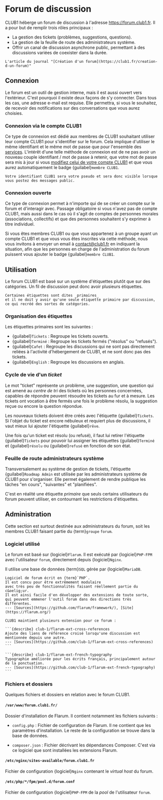 Forum de discussion
===================

CLUB1 héberge un forum de discussion à l'adresse <https://forum.club1.fr>.
Il a pour but de remplir trois rôles principaux :

- La gestion des tickets (problèmes, suggestions, questions).
- La gestion de la feuille de route des administrateurs système.
- Offrir un canal de discussion asynchrone public,
  permettant à des discussions variées de coexister dans la durée.

```{seealso}
L'article du journal "[Création d'un forum](https://club1.fr/creation-d-un-forum)"
```

Connexion
---------

Le forum est un outil de gestion interne, mais il est aussi ouvert vers l'extérieur.
C'est pourquoi il existe deux façons de s'y connecter.
Dans tous les cas, une adresse e-mail est requise.
Elle permettra, si vous le souhaitez, de recevoir des notifications sur des conversations que vous aurez choisies.

### Connexion via le compte CLUB1

Ce type de connexion est dédié aux membres de CLUB1 souhaitant utiliser leur compte CLUB1 pour s'identifier sur le forum.
Cela implique d'utiliser le même identifiant et le même mot de passe
que pour l'ensemble des [services](/services-membres.md).
L'intérêt d'une telle méthode de connexion est de ne pas avoir un nouveau couple identifiant / mot de passe à retenir,
que votre mot de passe sera mis à jour si vous [modifiez celui de votre compte CLUB1](../faq.md#comment-modifier-mon-mot-de-passe-de-membre-club1-)
et que vous aurez automatiquement le badge {guilabel}`membre CLUB1`.

```{warning}
Votre identifiant CLUB1 sera votre pseudo et sera donc visible lorsque vous postez des messages public.
```

### Connexion ouverte

Ce type de connexion permet à n'importe qui de se créer un compte sur le forum et d'interagir avec.
Passage obligatoire si vous n'avez pas de compte CLUB1,
mais aussi dans le cas où il s'agit de comptes de personnes morales (associations, collectifs)
et que des personnes souhaitent s'y exprimer à titre individuel.

Si vous êtes membres CLUB1 ou que vous appartenez à un groupe ayant un compte CLUB1
et que vous vous êtes inscrites via cette méthode,
nous vous invitons à envoyer un email à <contact@club1.fr> en indiquant la situation,
afin que les personnes en charge de l'administration du forum puissent vous ajouter le badge {guilabel}`membre CLUB1`.


Utilisation
-----------

Le forum CLUB1 est basé sur un système d'étiquettes plutôt que sur des catégories.
Un fil de discussion peut donc avoir plusieurs étiquettes.

```{important}
Certaines étiquettes sont dites _primaires_
et il ne doit y avoir qu'une seule étiquette primaire par discussion,
ce qui recréé des sortes de catégories.
```

### Organisation des étiquettes

Les étiquettes primaires sont les suivantes :

- {guilabel}`Tickets` : Regroupe les tickets ouverts.
- {guilabel}`Terminé` : Regroupe les tickets fermés ("résolus" ou "refusés").
- {guilabel}`Cafet` : Regroupe les discussions qui ne sont pas directement reliées à l'activité d'hébergement de CLUB1,
  et ne sont donc pas des tickets.
- {guilabel}`English` : Regroupe les discussions en anglais.


### Cycle de vie d'un _ticket_

Le mot "ticket" représente un problème, une suggestion, une question qui est amené au _centre de tri_ des tickets
où les personnes concernées, capables de répondre peuvent résoudre les tickets au fur et à mesure.
Les tickets ont vocation à être fermés une fois le problème résolu, la suggestion reçue ou encore la question répondue.

Les nouveaux tickets doivent être créés avec l'étiquette {guilabel}`Tickets`.
Si l'objet du ticket est encore nébuleux et requiert plus de discussions,
il vaut mieux lui ajouter l'étiquette {guilabel}`rêve`.

Une fois qu'un ticket est résolu (ou refusé),
il faut lui retirer l'étiquette {guilabel}`Tickets`
pour pouvoir lui assigner les étiquettes {guilabel}`Terminé` et {guilabel}`résolu` ou {guilabel}`refusé` en fonction de son état.

### Feuille de route administrateurs système

Transversalement au système de gestion de tickets,
l'étiquette {guilabel}`Roadmap Admin` est utilisée par les administrateurs système de CLUB1 pour s'organiser.
Elle permet également de rendre publique les tâches "en cours", "suivantes" et "planifiées".

C'est en réalité une étiquette _primaire_ que seuls certains utilisateurs du forum peuvent utiliser,
en contournant les restrictions d'étiquettes.


Administration
--------------

Cette section est surtout destinée aux administrateurs du forum,
soit les membres CLUB1 faisant partie du {term}`groupe` `forum`.

### Logiciel utilisé

Le forum est basé sur {logiciel}`Flarum`.
Il est exécuté par {logiciel}`PHP-FPM` avec l'utilisateur `forum`,
directement depuis {logiciel}`Nginx`.

Il utilise une base de données {term}`SQL` gérée par {logiciel}`MariaDB`.

````{logiciel} Flarum
Logiciel de forum écrit en {term}`PHP`.
Il est concu pour être extrêmement modulaire
avec très peu de fonctionnalités faisant réellement partie du c&oelig;ur.
Il est ainsi facile d'en développer des extensions de toute sorte,
qui peuvent emmener l'outil forum dans des directions très différentes.
--- [Sources](https://github.com/flarum/framework/), [Site](https://flarum.org/)

CLUB1 maintient plusieurs extension pour ce forum :

```{describe} club-1/flarum-ext-cross-references
Ajoute des liens de référence croisé lorsqu'une discussion est mentionnée depuis une autre.
--- [Sources](https://github.com/club-1/flarum-ext-cross-references)
```

```{describe} club-1/flarum-ext-french-typography
Typographie améliorée pour les écrits français, principalement autour de la ponctuation.
--- [Sources](https://github.com/club-1/flarum-ext-french-typography)
```

````

### Fichiers et dossiers

Quelques fichiers et dossiers en relation avec le forum CLUB1.

#### `/var/www/forum.club1.fr/`

Dossier d'installation de Flarum.
Il contient notamment les fichiers suivants :

- `config.php` : Fichier de configuration de Flarum.
  Il ne contient que les paramètres d'installation.
  Le reste de la configuration se trouve dans la base de données.

- `composer.json` : Fichier décrivant les dépendances Composer.
  C'est via ce logiciel que sont installées les extensions Flarum.

#### `/etc/nginx/sites-available/forum.club1.fr`

Fichier de configuration {logiciel}`Nginx` contenant le _virtual host_ du forum.


#### `/etc/php/*/fpm/pool.d/forum.conf`

Fichier de configuration {logiciel}`PHP-FPM` de la _pool_ de l'utilisateur `forum`.

